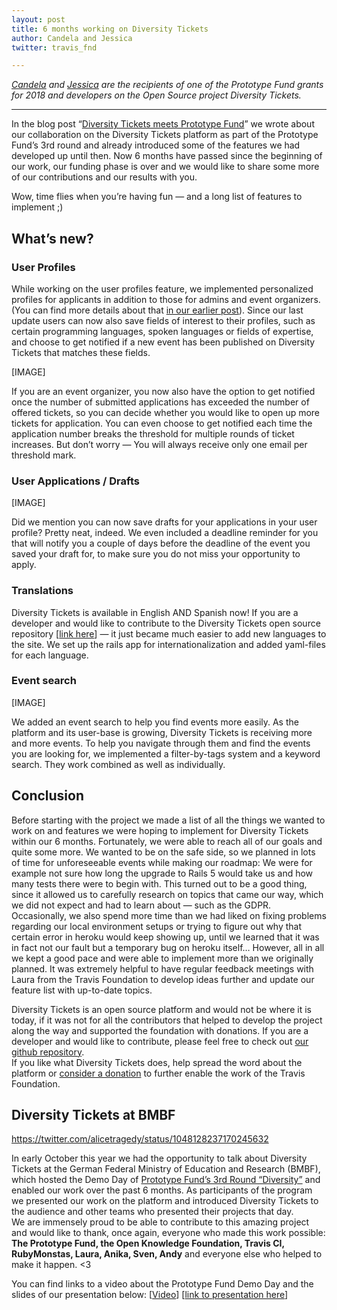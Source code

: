 ```yaml
---
layout: post
title: 6 months working on Diversity Tickets
author: Candela and Jessica
twitter: travis_fnd 

---
```


*[Candela](https://github.com/mauditecandela) and [Jessica](https://twitter.com/guainumbi_) are the recipients of one of the Prototype Fund grants for 2018 and developers on the Open Source project Diversity Tickets.*

---

In the blog post “[Diversity Tickets meets Prototype Fund](https://foundation.travis-ci.org/2018/07/24/diversity-tickets-meets-prototype-fund/)” we wrote about our collaboration on the Diversity Tickets platform as part of the Prototype Fund’s 3rd round and already introduced some of the features we had developed up until then. Now 6 months have passed since the beginning of our work, our funding phase is over and we would like to share some more of our contributions and our results with you. 

Wow, time flies when you’re having fun — and a long list of features to implement ;)

## What’s new?

### User Profiles

While working on the user profiles feature, we implemented personalized profiles for applicants in addition to those for admins and event organizers. (You can find more details about that [in our earlier post](https://foundation.travis-ci.org/2018/07/24/diversity-tickets-meets-prototype-fund/)). Since our last update users can now also save fields of interest to their profiles, such as certain programming languages, spoken languages or fields of expertise, and choose to get notified if a new event has been published on Diversity Tickets that matches these fields. 

[IMAGE]

If you are an event organizer, you now also have the option to get notified once the number of submitted applications has exceeded the number of offered tickets, so you can decide whether you would like to open up more tickets for application. You can even choose to get notified each time the application number breaks the threshold for multiple rounds of ticket increases. But don’t worry — You will always receive only one email per threshold mark.

### User Applications / Drafts

[IMAGE]

Did we mention you can now save drafts for your applications in your user profile? Pretty neat, indeed. We even included a deadline reminder for you that will notify you a couple of days before the deadline of the event you saved your draft for, to make sure you do not miss your opportunity to apply.

### Translations

Diversity Tickets is available in English AND Spanish now! If you are a developer and would like to contribute to the Diversity Tickets open source repository [[link here](https://github.com/rubymonsters/diversity_ticketing)] — it just became much easier to add new languages to the site. We set up the rails app for internationalization and added yaml-files for each language.

### Event search

[IMAGE]

We added an event search to help you find events more easily. As the platform and its user-base is growing, Diversity Tickets is receiving more and more events. To help you navigate through them and find the events you are looking for, we implemented a filter-by-tags system and a keyword search. They work combined as well as individually.

## Conclusion 

Before starting with the project we made a list of all the things we wanted to work on and features we were hoping to implement for Diversity Tickets within our 6 months. Fortunately, we were able to reach all of our goals and quite some more. We wanted to be on the safe side, so we planned in lots of time for unforeseeable events while making our roadmap: We were for example not sure how long the upgrade to Rails 5 would take us and how many tests there were to begin with. This turned out to be a good thing, since it allowed us to carefully research on topics that came our way, which we did not expect and had to learn about — such as the GDPR. Occasionally, we also spend more time than we had liked on fixing problems regarding our local environment setups or trying to figure out why that certain error in heroku would keep showing up, until we learned that it was in fact not our fault but a temporary bug on heroku itself… However, all in all we kept a good pace and were able to implement more than we originally planned. It was extremely helpful to have regular feedback meetings with Laura from the Travis Foundation to develop ideas further and update our feature list with up-to-date topics.

Diversity Tickets is an open source platform and would not be where it is today, if it was not for all the contributors that helped to develop the project along the way and supported the foundation with donations. If you are a developer and would like to contribute, please feel free to check out [our github repository](https://github.com/rubymonsters/diversity_ticketing).  
If you like what Diversity Tickets does, help spread the word about the platform or [consider a donation](https://foundation.travis-ci.org/donate) to further enable the work of the Travis Foundation. 

## Diversity Tickets at BMBF

https://twitter.com/alicetragedy/status/1048128237170245632

In early October this year we had the opportunity to talk about Diversity Tickets at the German Federal Ministry of Education and Research (BMBF), which hosted the Demo Day of [Prototype Fund’s 3rd Round “Diversity”](https://prototypefund.de/projects/round3/) and enabled our work over the past 6 months. As participants of the program we presented our work on the platform and introduced Diversity Tickets to the audience and other teams who presented their projects that day.  
We are immensely proud to be able to contribute to this amazing project and would like to thank, once again, everyone who made this work possible: **The Prototype Fund, the Open Knowledge Foundation, Travis CI, RubyMonstas, Laura, Anika, Sven, Andy** and everyone else who helped to make it happen. <3 

You can find links to a video about the Prototype Fund Demo Day and the slides of our presentation below:
[[Video](https://www.youtube.com/watch?v=zgkci_5avz0)]
[[link to presentation here]()] 
